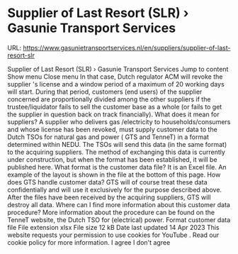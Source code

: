 # Supplier of Last Resort (SLR) › Gasunie Transport Services

URL: https://www.gasunietransportservices.nl/en/suppliers/supplier-of-last-resort-slr

Supplier of Last Resort (SLR) › Gasunie Transport Services
Jump to content
Show menu
Close menu
In that case, Dutch regulator ACM will revoke the
supplier
's license and a window period of a maximum of 20 working days will start. During that period, customers (end users) of the
supplier
concerned are proportionally divided among the other suppliers if the trustee/liquidator fails to sell the
customer
base as a whole (or fails to get the
supplier
in question back on track financially).
What does it mean for suppliers?
A
supplier
who delivers
gas
/electricity to households/consumers and whose license has been revoked, must
supply
customer
data to the Dutch TSOs for natural
gas
and power (
GTS
and TenneT) in a format determined within NEDU. The TSOs will send this data (in the same format) to the acquiring suppliers. The method of exchanging this data is currently under construction, but when the format has been established, it will be published here.
What format is the
customer
data file?
It is an Excel file. An example of the layout is shown in the file at the bottom of this page.
How does
GTS
handle
customer
data?
GTS
will of course treat these data confidentially and will use it exclusively for the purpose described above. After the files have been received by the acquiring suppliers,
GTS
will destroy all data.
Where can I find more information about this
customer
data procedure?
More information about the procedure can be found on the
TenneT
website, the Dutch TSO for (electrical) power.
Format customer data file
File extension
xlsx
File size
12 kB
Date last updated
14 Apr 2023
This website requests your permission to use cookies for
YouTube
. Read our
cookie policy
for more information.
I agree
I don't agree